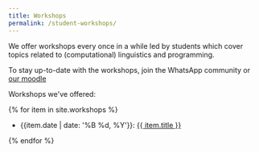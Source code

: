 ```yaml
---
title: Workshops 
permalink: /student-workshops/
---
```



We offer workshops every once in a while led by students which cover topics related to (computational) linguistics and programming.

To stay up-to-date with the workshops, join the WhatsApp community or [our moodle](https://moodle.zdv.uni-tuebingen.de/enrol/index.php?id=428)

Workshops we've offered:

{% for item in site.workshops %}
  <ul>
      <li>{{item.date | date: '%B %d, %Y'}}:  <a href="{{ item.url }}">{{ item.title }}</a></li>
  </ul>
{% endfor %}
